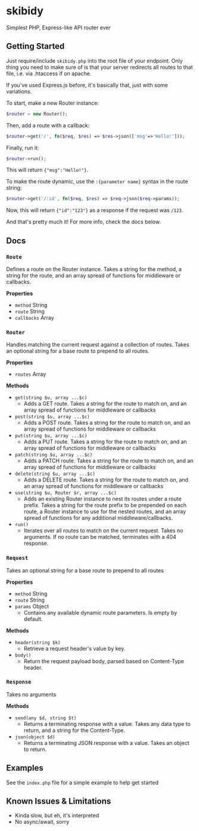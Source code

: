 # skibidy
Simplest PHP, Express-like API router ever

## Getting Started
Just require/include `skibidy.php` into the root file of your endpoint. Only thing you need to make sure of is that your server redirects all routes to that file, i.e. via .htaccess if on apache.

If you've used Express.js before, it's basically that, just with some variations.

To start, make a new Router instance:
```php
$router = new Router();
```

Then, add a route with a callback:
```php
$router->get('/', fn($req, $res) => $res->json(['msg'=>'Hello!']));
```

Finally, run it:
```php
$router->run();
```

This will return `{"msg":"Hello!"}`.

To make the route dynamic, use the `:{parameter name}` syntax in the route string:
```php
$router->get('/:id', fn($req, $res) => $req->json($req->params));
```

Now, this will return `{"id":"123"}` as a response if the request was `/123`.

And that's pretty much it! For more info, check the docs below.

## Docs
### `Route`
Defines a route on the Router instance. Takes a string for the method, a string for the route, and an array spread of functions for middleware or callbacks.

**Properties**
- `method` String
- `route` String
- `callbacks` Array

### `Router`
Handles matching the current request against a collection of routes. Takes an optional string for a base route to prepend to all routes.

**Properties**
- `routes` Array

**Methods**
- `get(string $u, array ...$c)`
  - Adds a GET route. Takes a string for the route to match on, and an array spread of functions for middleware or callbacks
- `post(string $u, array ...$c)`
  - Adds a POST route. Takes a string for the route to match on, and an array spread of functions for middleware or callbacks
- `put(string $u, array ...$c)`
  - Adds a PUT route. Takes a string for the route to match on, and an array spread of functions for middleware or callbacks
- `patch(string $u, array ...$c)`
  - Adds a PATCH route. Takes a string for the route to match on, and an array spread of functions for middleware or callbacks
- `delete(string $u, array ...$c)`
  - Adds a DELETE route. Takes a string for the route to match on, and an array spread of functions for middleware or callbacks
- `use(string $u, Router $r, array ...$c)`
  - Adds an existing Router instance to nest its routes under a route prefix. Takes a string for the route prefix to be prepended on each route, a Router instance to use for the nested routes, and an array spread of functions for any additional middleware/callbacks.
- `run()`
  - Iterates over all routes to match on the current request. Takes no arguments. If no route can be matched, terminates with a 404 response.

### `Request`
Takes an optional string for a base route to prepend to all routes

**Properties**
- `method` String
- `route` String
- `params` Object
  - Contains any available dynamic route parameters. Is empty by default.

**Methods**
- `header(string $k)`
  - Retrieve a request header's value by key.
- `body()`
  - Return the request payload body, parsed based on Content-Type header.

### `Response`
Takes no arguments

**Methods**
- `send(any $d, string $t)`
  - Returns a terminating response with a value. Takes any data type to return, and a string for the Content-Type.
- `json(object $d)`
  - Returns a terminating JSON response with a value. Takes an object to return.

## Examples
See the `index.php` file for a simple example to help get started

## Known Issues & Limitations
- Kinda slow, but eh, it's interpreted
- No async/await, sorry